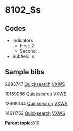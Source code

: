 # 8102\_$s

## Codes

-   Indicators
    -   First: 2
    -   Second: \_
-   Subfield: s

## Sample bibs

2693747 [Quicksearch](https://search.library.yale.edu/catalog/2693747) [VXWS](http://prodorbis.library.yale.edu:7014/vxws/GetHoldingsService?bibId=2693747)

10169086 [Quicksearch](https://search.library.yale.edu/catalog/10169086) [VXWS](http://prodorbis.library.yale.edu:7014/vxws/GetHoldingsService?bibId=10169086)

12668344 [Quicksearch](https://search.library.yale.edu/catalog/12668344) [VXWS](http://prodorbis.library.yale.edu:7014/vxws/GetHoldingsService?bibId=12668344)

14611752 [Quicksearch](https://search.library.yale.edu/catalog/14611752) [VXWS](http://prodorbis.library.yale.edu:7014/vxws/GetHoldingsService?bibId=14611752)

**Parent topic:**[810](../../tags/810/810.md)

